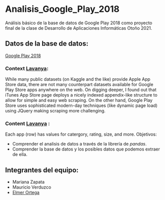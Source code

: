# Analisis_Google_Play_2018
Análisis básico de la base de datos de Google Play 2018 como proyecto final de la clase de Desarrollo de Aplicaciones Informáticas Otoño 2021.

## Datos de la base de datos:
[Google Play 2018](https://www.kaggle.com/lava18/google-play-store-apps/version/6)

### **Context** [Lavanya](https://www.kaggle.com/lava18):
While many public datasets (on Kaggle and the like) provide Apple App Store data, there are not many counterpart datasets available for Google Play Store apps anywhere on the web. On digging deeper, I found out that iTunes App Store page deploys a nicely indexed appendix-like structure to allow for simple and easy web scraping. On the other hand, Google Play Store uses sophisticated modern-day techniques (like dynamic page load) using JQuery making scraping more challenging.

### **Content** [Lavanya](https://www.kaggle.com/lava18) :
Each app (row) has values for catergory, rating, size, and more.
Objetivos:
- Comprender el analisis de datos a través de la librería de _pandas_.
- Comprender la base de datos y los posibles datos que podemos extraer de ella.

## **Integrantes del equipo**:
- Mariana Zapata
- Mauricio Verduzco
- [Elmer Ortega](https://github.com/ElmerAdrianV)

